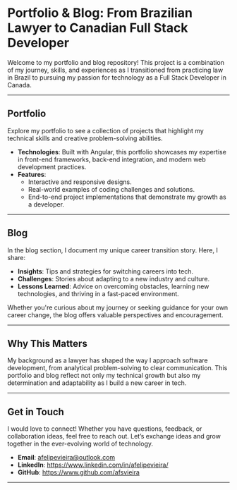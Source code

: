 # Portfolio & Blog: From Brazilian Lawyer to Canadian Full Stack Developer

Welcome to my portfolio and blog repository! This project is a combination of my journey, skills, and experiences as I transitioned from practicing law in Brazil to pursuing my passion for technology as a Full Stack Developer in Canada.

---

## Portfolio

Explore my portfolio to see a collection of projects that highlight my technical skills and creative problem-solving abilities. 

- **Technologies**: Built with Angular, this portfolio showcases my expertise in front-end frameworks, back-end integration, and modern web development practices.
- **Features**:
  - Interactive and responsive designs.
  - Real-world examples of coding challenges and solutions.
  - End-to-end project implementations that demonstrate my growth as a developer.

---

## Blog

In the blog section, I document my unique career transition story. Here, I share:

- **Insights**: Tips and strategies for switching careers into tech.
- **Challenges**: Stories about adapting to a new industry and culture.
- **Lessons Learned**: Advice on overcoming obstacles, learning new technologies, and thriving in a fast-paced environment.

Whether you're curious about my journey or seeking guidance for your own career change, the blog offers valuable perspectives and encouragement.

---

## Why This Matters

My background as a lawyer has shaped the way I approach software development, from analytical problem-solving to clear communication. This portfolio and blog reflect not only my technical growth but also my determination and adaptability as I build a new career in tech.

---

## Get in Touch

I would love to connect! Whether you have questions, feedback, or collaboration ideas, feel free to reach out. Let’s exchange ideas and grow together in the ever-evolving world of technology.

- **Email**: afelipevieira@outlook.com
- **LinkedIn**: https://www.linkedin.com/in/afelipevieira/
- **GitHub**: https://www.github.com/afsvieira

---


